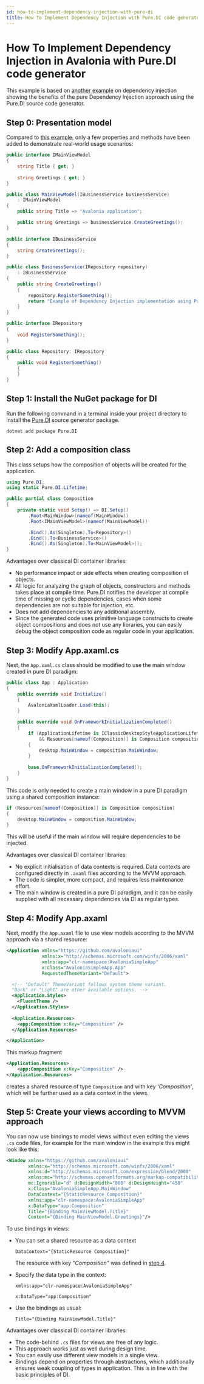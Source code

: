```yaml
---
id: how-to-implement-dependency-injection-with-pure-di
title: How To Implement Dependency Injection with Pure.DI code generator
---
```


# How To Implement Dependency Injection in Avalonia with Pure.DI code generator

This example is based on [another example](how-to-implement-dependency-injection.md) on dependency injection showing the benefits of the pure Dependency Injection approach using the Pure.DI source code generator. 

## Step 0: Presentation model

Compared to [this example](how-to-implement-dependency-injection.md), only a few properties and methods have been added to demonstrate real-world usage scenarios:

```csharp
public interface IMainViewModel
{
    string Title { get; }
    
    string Greetings { get; }
}

public class MainViewModel(IBusinessService businessService)
    : IMainViewModel
{
    public string Title => "Avalonia application";

    public string Greetings => businessService.CreateGreetings();
}

public interface IBusinessService
{
    string CreateGreetings();
}

public class BusinessService(IRepository repository)
    : IBusinessService
{
    public string CreateGreetings()
    {
        repository.RegisterSomething();
        return "Example of Dependency Injection implementation using Pure.DI";
    }
}

public interface IRepository
{
    void RegisterSomething();
}

public class Repository: IRepository
{
    public void RegisterSomething()
    {
    }
}
```

## Step 1: Install the NuGet package for DI

Run the following command in a terminal inside your project directory to install the [Pure.DI](https://www.nuget.org/packages/Pure.DI) source generator package.

```shell
dotnet add package Pure.DI
```

## Step 2: Add a composition class

This class setups how the composition of objects will be created for the application.

```csharp
using Pure.DI;
using static Pure.DI.Lifetime;

public partial class Composition
{
    private static void Setup() => DI.Setup()
        .Root<MainWindow>(nameof(MainWindow))
        .Root<IMainViewModel>(nameof(MainViewModel))

        .Bind().As(Singleton).To<Repository>()
        .Bind().To<BusinessService>()
        .Bind().As(Singleton).To<MainViewModel>();
}
```

Advantages over classical DI container libraries:
- No performance impact or side effects when creating composition of objects.
- All logic for analyzing the graph of objects, constructors and methods takes place at compile time. Pure.DI notifies the developer at compile time of missing or cyclic dependencies, cases when some dependencies are not suitable for injection, etc.
- Does not add dependencies to any additional assembly.
- Since the generated code uses primitive language constructs to create object compositions and does not use any libraries, you can easily debug the object composition code as regular code in your application.

## Step 3: Modify App.axaml.cs

Next, the `App.xaml.cs` class should be modified to use the main window created in pure DI paradigm: 

```csharp
public class App : Application
{
    public override void Initialize()
    {
        AvaloniaXamlLoader.Load(this);
    }

    public override void OnFrameworkInitializationCompleted()
    {
        if (ApplicationLifetime is IClassicDesktopStyleApplicationLifetime desktop
            && Resources[nameof(Composition)] is Composition composition)
        {
            desktop.MainWindow = composition.MainWindow;
        }
        
        base.OnFrameworkInitializationCompleted();
    }
}
```

This code is only needed to create a main window in a pure DI paradigm using a shared composition instance:

```csharp
if (Resources[nameof(Composition)] is Composition composition)
{
    desktop.MainWindow = composition.MainWindow;
}
```

This will be useful if the main window will require dependencies to be injected.

Advantages over classical DI container libraries:
- No explicit initialisation of data contexts is required. Data contexts are configured directly in `.axaml` files according to the MVVM approach.
- The code is simpler, more compact, and requires less maintenance effort.
- The main window is created in a pure DI paradigm, and it can be easily supplied with all necessary dependencies via DI as regular types.

## Step 4: Modify App.axaml

Next, modify the `App.axaml` file to use view models according to the MVVM approach via a shared resource:

```xml
<Application xmlns="https://github.com/avaloniaui"
             xmlns:x="http://schemas.microsoft.com/winfx/2006/xaml"
             xmlns:app="clr-namespace:AvaloniaSimpleApp"
             x:Class="AvaloniaSimpleApp.App"
             RequestedThemeVariant="Default">

  <!-- "Default" ThemeVariant follows system theme variant.
  "Dark" or "Light" are other available options. -->
  <Application.Styles>
    <FluentTheme />
  </Application.Styles>
  
  <Application.Resources>
    <app:Composition x:Key="Composition" />
  </Application.Resources>

</Application>
```

This markup fragment

```xml
<Application.Resources>
    <app:Composition x:Key="Composition" />
</Application.Resources>
```

creates a shared resource of type `Composition` and with key _‘Composition’_, which will be further used as a data context in the views.

## Step 5: Create your views according to MVVM approach

You can now use bindings to model views without even editing the views `.cs` code files, for example for the main window in the example this might look like this:

```xml
<Window xmlns="https://github.com/avaloniaui"
        xmlns:x="http://schemas.microsoft.com/winfx/2006/xaml"
        xmlns:d="http://schemas.microsoft.com/expression/blend/2008"
        xmlns:mc="http://schemas.openxmlformats.org/markup-compatibility/2006"
        mc:Ignorable="d" d:DesignWidth="800" d:DesignHeight="450"
        x:Class="AvaloniaSimpleApp.MainWindow"
        DataContext="{StaticResource Composition}"
        xmlns:app="clr-namespace:AvaloniaSimpleApp"
        x:DataType="app:Composition"
        Title="{Binding MainViewModel.Title}"
        Content="{Binding MainViewModel.Greetings}"/>
```

To use bindings in views:

- You can set a shared resource as a data context
  
  `DataContext="{StaticResource Composition}"`
  
  The resource with key _"Composition"_ was defined in [step 4](#step-4-modify-appaxaml).

- Specify the data type in the context:

  `xmlns:app="clr-namespace:AvaloniaSimpleApp"`

  `x:DataType="app:Composition"`

- Use the bindings as usual:

  `Title="{Binding MainViewModel.Title}"`

Advantages over classical DI container libraries:
- The code-behind `.cs` files for views are free of any logic.
- This approach works just as well during design time.
- You can easily use different view models in a single view.
- Bindings depend on properties through abstractions, which additionally ensures weak coupling of types in application. This is in line with the basic principles of DI.
